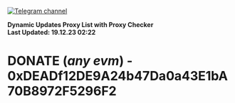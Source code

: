 [![Telegram channel](https://img.shields.io/endpoint?url=https://runkit.io/damiankrawczyk/telegram-badge/branches/master?url=https://t.me/n4z4v0d)](https://t.me/n4z4v0d) 

**Dynamic Updates Proxy List with Proxy Checker**  
**Last Updated: 19.12.23 02:22**

# DONATE (_any evm_) - 0xDEADf12DE9A24b47Da0a43E1bA70B8972F5296F2
